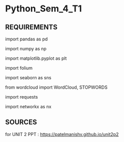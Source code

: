 # Python_Sem_4_T1

## REQUIREMENTS
import pandas as pd

import numpy as np

import matplotlib.pyplot as plt

import folium 

import seaborn as sns

from wordcloud import WordCloud, STOPWORDS

import requests

import networkx as nx


## SOURCES
for UNIT 2 PPT : https://patelmanishv.github.io/unit2p2
